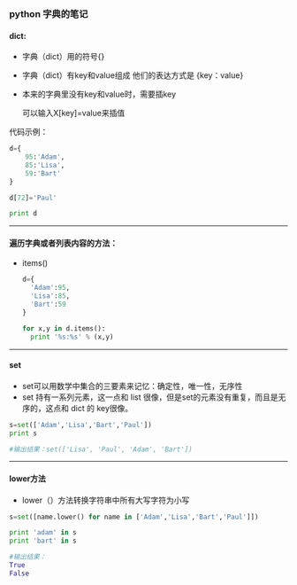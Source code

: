 ### python 字典的笔记

#### dict:

- 字典（dict）用的符号{}

- 字典（dict）有key和value组成 他们的表达方式是 {key：value}

- 本来的字典里没有key和value时，需要插key

  可以输入X[key]=value来插值

代码示例：

```python
d={
    95:'Adam',
	85:'Lisa',
	59:'Bart'
}

d[72]='Paul'

print d
```

***

#### 遍历字典或者列表内容的方法：

- items()

  ```python
  d={
  	'Adam':95,
  	'Lisa':85,
  	'Bart':59
  }

  for x,y in d.items():
  	print '%s:%s' % (x,y)
  ```

***

#### set

- set可以用数学中集合的三要素来记忆：确定性，唯一性，无序性
- set 持有一系列元素，这一点和 list 很像，但是set的元素没有重复，而且是无序的，这点和 dict 的 key很像。

```python
s=set(['Adam','Lisa','Bart','Paul'])
print s

#输出结果：set(['Lisa', 'Paul', 'Adam', 'Bart'])

```

***

#### lower方法

- lower（）方法转换字符串中所有大写字符为小写

```python
s=set([name.lower() for name in ['Adam','Lisa','Bart','Paul']])

print 'adam' in s
print 'bart' in s

#输出结果：
True
False
```

